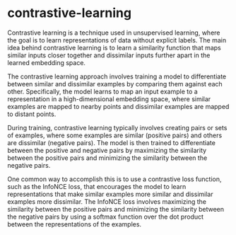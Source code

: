 # contrastive-learning

Contrastive learning is a technique used in unsupervised learning, where the goal is to learn representations of data without explicit labels. The main idea behind contrastive learning is to learn a similarity function that maps similar inputs closer together and dissimilar inputs further apart in the learned embedding space.

The contrastive learning approach involves training a model to differentiate between similar and dissimilar examples by comparing them against each other. Specifically, the model learns to map an input example to a representation in a high-dimensional embedding space, where similar examples are mapped to nearby points and dissimilar examples are mapped to distant points.

During training, contrastive learning typically involves creating pairs or sets of examples, where some examples are similar (positive pairs) and others are dissimilar (negative pairs). The model is then trained to differentiate between the positive and negative pairs by maximizing the similarity between the positive pairs and minimizing the similarity between the negative pairs.

One common way to accomplish this is to use a contrastive loss function, such as the InfoNCE loss, that encourages the model to learn representations that make similar examples more similar and dissimilar examples more dissimilar. The InfoNCE loss involves maximizing the similarity between the positive pairs and minimizing the similarity between the negative pairs by using a softmax function over the dot product between the representations of the examples.
